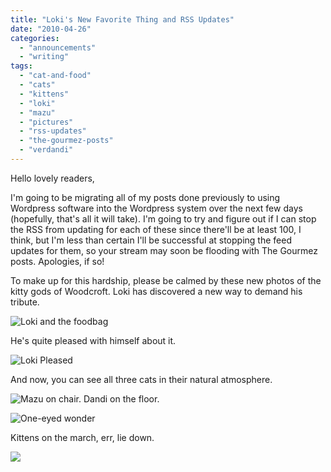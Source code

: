 ```yaml
---
title: "Loki's New Favorite Thing and RSS Updates"
date: "2010-04-26"
categories: 
  - "announcements"
  - "writing"
tags: 
  - "cat-and-food"
  - "cats"
  - "kittens"
  - "loki"
  - "mazu"
  - "pictures"
  - "rss-updates"
  - "the-gourmez-posts"
  - "verdandi"
---
```


Hello lovely readers,

I'm going to be migrating all of my posts done previously to using Wordpress software into the Wordpress system over the next few days (hopefully, that's all it will take). I'm going to try and figure out if I can stop the RSS from updating for each of these since there'll be at least 100, I think, but I'm less than certain I'll be successful at stopping the feed updates for them, so your stream may soon be flooding with The Gourmez posts. Apologies, if so!

To make up for this hardship, please be calmed by these new photos of the kitty gods of Woodcroft. Loki has discovered a new way to demand his tribute.

![Loki and the foodbag](http://www.blastanova.com/photoalbum/Other/Kittens/cats09.JPG)

He's quite pleased with himself about it.

![Loki Pleased](http://www.blastanova.com/photoalbum/Other/Kittens/cats12.JPG)

And now, you can see all three cats in their natural atmosphere.

![Mazu on chair. Dandi on the floor.](http://www.blastanova.com/photoalbum/Other/Kittens/cats13.jpg)

![One-eyed wonder](http://www.blastanova.com/photoalbum/Other/Kittens/cats14.jpg)

Kittens on the march, err, lie down.

![](http://www.blastanova.com/photoalbum/Other/Kittens/cats15.jpg)


